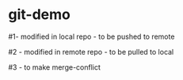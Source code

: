 # git-demo

#1- modified in local repo - to be pushed to remote

#2 - modified in remote repo - to be pulled to local

#3 - to make merge-conflict